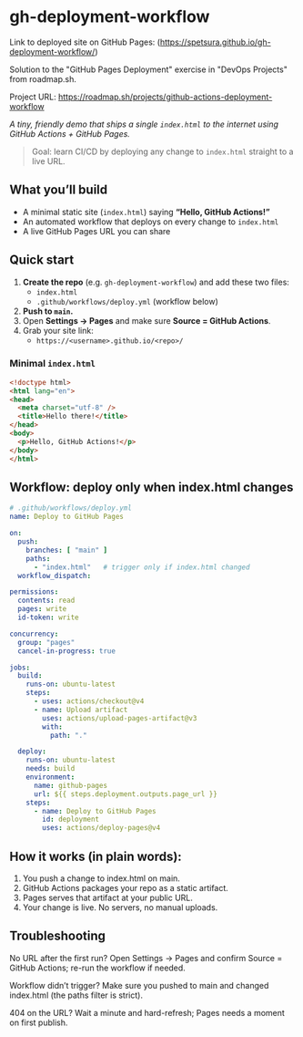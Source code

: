 # gh-deployment-workflow

Link to deployed site on GitHub Pages: (https://spetsura.github.io/gh-deployment-workflow/)

Solution to the "GitHub Pages Deployment" exercise in "DevOps Projects" from roadmap.sh.

Project URL: https://roadmap.sh/projects/github-actions-deployment-workflow

*A tiny, friendly demo that ships a single `index.html` to the internet using GitHub Actions + GitHub Pages.*

> Goal: learn CI/CD by deploying any change to `index.html` straight to a live URL.

## What you’ll build

- A minimal static site (`index.html`) saying **“Hello, GitHub Actions!”**
- An automated workflow that deploys on every change to `index.html`
- A live GitHub Pages URL you can share

## Quick start

1. **Create the repo** (e.g. `gh-deployment-workflow`) and add these two files:
   - `index.html`
   - `.github/workflows/deploy.yml` (workflow below)
2. **Push to `main`.**  
3. Open **Settings → Pages** and make sure **Source = GitHub Actions**.  
4. Grab your site link:
   - `https://<username>.github.io/<repo>/`

### Minimal `index.html`

```html
<!doctype html>
<html lang="en">
<head>
  <meta charset="utf-8" />
  <title>Hello there!</title>
</head>
<body>
  <p>Hello, GitHub Actions!</p>
</body>
</html>
```
## Workflow: deploy only when index.html changes
```yaml
# .github/workflows/deploy.yml
name: Deploy to GitHub Pages

on:
  push:
    branches: [ "main" ]
    paths:
      - "index.html"   # trigger only if index.html changed
  workflow_dispatch:

permissions:
  contents: read
  pages: write
  id-token: write

concurrency:
  group: "pages"
  cancel-in-progress: true

jobs:
  build:
    runs-on: ubuntu-latest
    steps:
      - uses: actions/checkout@v4
      - name: Upload artifact
        uses: actions/upload-pages-artifact@v3
        with:
          path: "."

  deploy:
    runs-on: ubuntu-latest
    needs: build
    environment:
      name: github-pages
      url: ${{ steps.deployment.outputs.page_url }}
    steps:
      - name: Deploy to GitHub Pages
        id: deployment
        uses: actions/deploy-pages@v4
```
## How it works (in plain words):

1. You push a change to index.html on main.
2. GitHub Actions packages your repo as a static artifact.
3. Pages serves that artifact at your public URL.
4. Your change is live. No servers, no manual uploads.

## Troubleshooting

No URL after the first run? Open Settings → Pages and confirm Source = GitHub Actions; re-run the workflow if needed.

Workflow didn’t trigger? Make sure you pushed to main and changed index.html (the paths filter is strict).

404 on the URL? Wait a minute and hard-refresh; Pages needs a moment on first publish.

